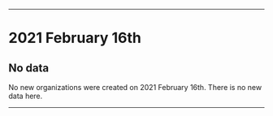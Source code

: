 
***

# 2021 February 16th

## No data

No new organizations were created on 2021 February 16th. There is no new data here.

***
